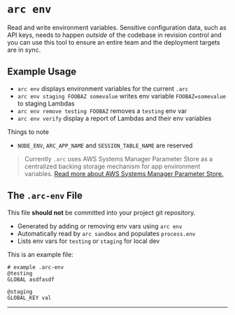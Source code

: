 # `arc env`

Read and write environment variables. Sensitive configuration data, such as API keys, needs to happen _outside_ of the codebase in revision control and you can use this tool to ensure an entire team and the deployment targets are in sync. 

## Example Usage

- `arc env` displays environment variables for the current `.arc`
- `arc env staging FOOBAZ somevalue` writes env variable `FOOBAZ=somevalue` to staging Lambdas
- `arc env remove testing FOOBAZ` removes a `testing` env var
- `arc env verify` display a report of Lambdas and their env variables

Things to note

- `NODE_ENV`, `ARC_APP_NAME` and `SESSION_TABLE_NAME` are reserved

> Currently `.arc` uses AWS Systems Manager Parameter Store as a centralized backing storage mechanism for app environment variables. [Read more about AWS Systems Manager Parameter Store.](https://docs.aws.amazon.com/systems-manager/latest/userguide/systems-manager-paramstore.html)

## The `.arc-env` File

This file **should not** be committed into your project git repository.

- Generated by adding or removing env vars using `arc env`
- Automatically read by `arc sandbox` and populates `process.env`
- Lists env vars for `testing` or `staging` for local dev

This is an example file:

```arc
# example .arc-env
@testing 
GLOBAL asdfasdf

@staging
GLOBAL_KEY val
```
---
